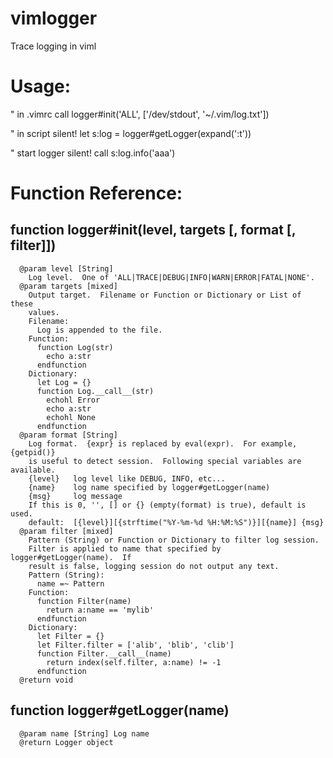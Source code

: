 # vimlogger
Trace logging in viml

# Usage:
  " in .vimrc
  call logger#init('ALL', ['/dev/stdout', '~/.vim/log.txt'])

  " in script
  silent! let s:log = logger#getLogger(expand('<sfile>:t'))

  " start logger
  silent! call s:log.info('aaa')

# Function Reference:

##  function logger#init(level, targets [, format [, filter]])
```vim
  @param level [String]
    Log level.  One of 'ALL|TRACE|DEBUG|INFO|WARN|ERROR|FATAL|NONE'.
  @param targets [mixed]
    Output target.  Filename or Function or Dictionary or List of these
    values.
    Filename:
      Log is appended to the file.
    Function:
      function Log(str)
        echo a:str
      endfunction
    Dictionary:
      let Log = {}
      function Log.__call__(str)
        echohl Error
        echo a:str
        echohl None
      endfunction
  @param format [String]
    Log format.  {expr} is replaced by eval(expr).  For example, {getpid()}
    is useful to detect session.  Following special variables are available.
    {level}   log level like DEBUG, INFO, etc...
    {name}    log name specified by logger#getLogger(name)
    {msg}     log message
    If this is 0, '', [] or {} (empty(format) is true), default is used.
    default:  [{level}][{strftime("%Y-%m-%d %H:%M:%S")}][{name}] {msg}
  @param filter [mixed]
    Pattern (String) or Function or Dictionary to filter log session.
    Filter is applied to name that specified by logger#getLogger(name).  If
    result is false, logging session do not output any text.
    Pattern (String):
      name =~ Pattern
    Function:
      function Filter(name)
        return a:name == 'mylib'
      endfunction
    Dictionary:
      let Filter = {}
      let Filter.filter = ['alib', 'blib', 'clib']
      function Filter.__call__(name)
        return index(self.filter, a:name) != -1
      endfunction
  @return void
```
##  function logger#getLogger(name)
```vim
  @param name [String] Log name
  @return Logger object
```
